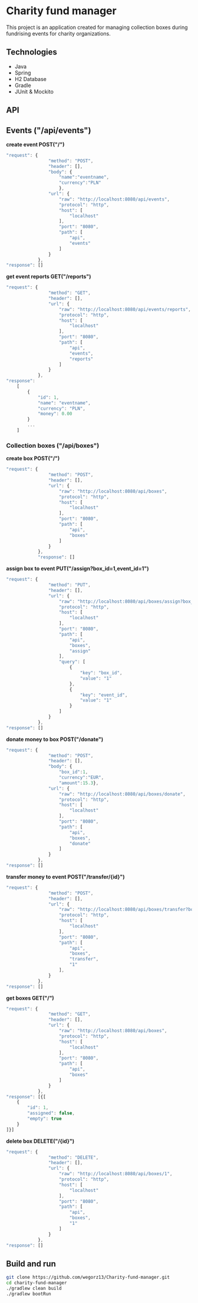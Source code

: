 # Charity fund manager

This project is an application created for managing collection boxes during fundrising events for charity organizations.

## Technologies

- Java
- Spring
- H2 Database
- Gradle
- JUnit & Mockito

## API

## Events ("/api/events")

**create event POST("/")**

```js
"request": {
				"method": "POST",
				"header": [],
				"body": {
                    "name":"eventname",
                    "currency":"PLN"
                    },
				"url": {
					"raw": "http://localhost:8080/api/events",
					"protocol": "http",
					"host": [
						"localhost"
					],
					"port": "8080",
					"path": [
						"api",
						"events"
					]
				}
			},
"response": []
```

**get event reports GET("/reports")**

```js
"request": {
				"method": "GET",
				"header": [],
				"url": {
					"raw": "http://localhost:8080/api/events/reports",
					"protocol": "http",
					"host": [
						"localhost"
					],
					"port": "8080",
					"path": [
						"api",
						"events",
						"reports"
					]
				}
			},
"response":
    [
        {
            "id": 1,
            "name": "eventname",
            "currency": "PLN",
            "money": 0.00
        }
        ...
    ]
```

### Collection boxes ("/api/boxes")

**create box POST("/")**

```js
"request": {
				"method": "POST",
				"header": [],
				"url": {
					"raw": "http://localhost:8080/api/boxes",
					"protocol": "http",
					"host": [
						"localhost"
					],
					"port": "8080",
					"path": [
						"api",
						"boxes"
					]
				}
			},
			"response": []
```

**assign box to event PUT("/assign?box_id=1,event_id=1")**

```js
"request": {
				"method": "PUT",
				"header": [],
				"url": {
					"raw": "http://localhost:8080/api/boxes/assign?box_id=1&event_id=1",
					"protocol": "http",
					"host": [
						"localhost"
					],
					"port": "8080",
					"path": [
						"api",
						"boxes",
						"assign"
					],
					"query": [
						{
							"key": "box_id",
							"value": "1"
						},
						{
							"key": "event_id",
							"value": "1"
						}
					]
				}
			},
"response": []
```

**donate money to box POST("/donate")**

```js
"request": {
				"method": "POST",
				"header": [],
				"body": {
			        "box_id":1,
                    "currency":"EUR",
                    "amount":15.3},
				"url": {
					"raw": "http://localhost:8080/api/boxes/donate",
					"protocol": "http",
					"host": [
						"localhost"
					],
					"port": "8080",
					"path": [
						"api",
						"boxes",
						"donate"
					]
				}
			},
"response": []
```

**transfer money to event POST("/transfer/{id}")**

```js
"request": {
				"method": "POST",
				"header": [],
				"url": {
					"raw": "http://localhost:8080/api/boxes/transfer?boxId=1&eventId=1",
					"protocol": "http",
					"host": [
						"localhost"
					],
					"port": "8080",
					"path": [
						"api",
						"boxes",
						"transfer",
                        "1"
					],
				}
			},
"response": []
```

**get boxes GET("/")**

```js
"request": {
				"method": "GET",
				"header": [],
				"url": {
					"raw": "http://localhost:8080/api/boxes",
					"protocol": "http",
					"host": [
						"localhost"
					],
					"port": "8080",
					"path": [
						"api",
						"boxes"
					]
				}
			},
"response": [{[
    {
        "id": 1,
        "assigned": false,
        "empty": true
    }
]}]
```

**delete box DELETE("/{id}")**

```js
"request": {
				"method": "DELETE",
				"header": [],
				"url": {
					"raw": "http://localhost:8080/api/boxes/1",
					"protocol": "http",
					"host": [
						"localhost"
					],
					"port": "8080",
					"path": [
						"api",
						"boxes",
						"1"
					]
				}
			},
"response": []
```

## Build and run

```bash
git clone https://github.com/wegorz13/Charity-fund-manager.git
cd charity-fund-manager
./gradlew clean build
./gradlew bootRun
```
